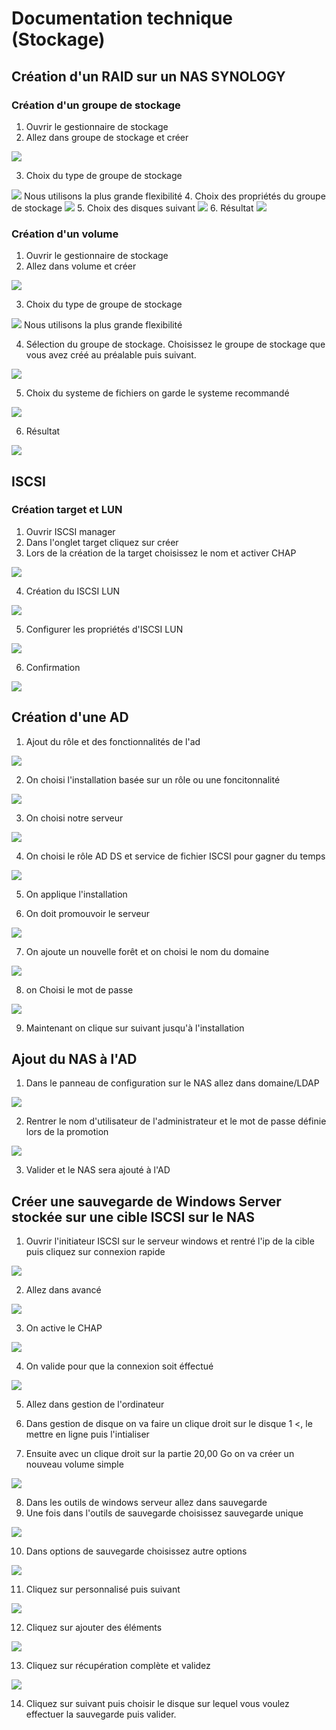 # Documentation technique (Stockage)

## Création d'un RAID sur un NAS SYNOLOGY

### Création d'un groupe de stockage
1. Ouvrir le gestionnaire de stockage
2. Allez dans groupe de stockage et créer
<img src="./Screen/groupe_stockage_fin_bis.png">

3. Choix du type de groupe de stockage
<img src="./Screen/groupestockage1.png">
Nous utilisons la plus grande flexibilité 
4. Choix des propriétés du groupe de stockage
<img src="./Screen/groupestockage2.png">
5. Choix des disques suivant 
<img src="./Screen/groupestockage3.png">
6. Résultat
<img src="./Screen/groupestockagefin.png">


### Création d'un volume

1. Ouvrir le gestionnaire de stockage
2. Allez dans volume et créer
<img src="./Screen/volumefinbis.png">

3. Choix du type de groupe de stockage 
<img src="./Screen/volume1.png">
Nous utilisons la plus grande flexibilité 

4. Sélection du groupe de stockage. Choisissez le groupe de stockage que vous avez créé au préalable puis suivant.
<img src="./Screen/volume2.png">

5. Choix du systeme de fichiers on garde le systeme recommandé
<img src="./Screen/volume3.png">

6. Résultat
<img src="./Screen/volumefin.png">

## ISCSI 

### Création target et LUN

1. Ouvrir ISCSI manager
2. Dans l'onglet target cliquez sur créer
3. Lors de la création de la target choisissez le nom et activer CHAP
<img src="./Screen/target2.png">

4. Création du ISCSI LUN
<img src="./Screen/target1.png">

5. Configurer les propriétés d'ISCSI LUN
<img src="./Screen/target3.png">

6. Confirmation
<img src="./Screen/targetfin.png">


## Création d'une AD

1. Ajout du rôle et des fonctionnalités de l'ad 
<img src="./Screen/ad1.png">

2. On choisi l'installation basée sur un rôle ou une foncitonnalité
<img src="./Screen/ad2.png">

3. On choisi notre serveur
<img src="./Screen/ad3.png">

4. On choisi le rôle AD DS et service de fichier ISCSI pour gagner du temps
<img src="./Screen/ad4.png">

5. On applique l'installation

6. On doit promouvoir le serveur
<img src="./Screen/promotion.png">

7. On ajoute un nouvelle forêt et on choisi le nom du domaine
<img src="./Screen/promotion2.png">

8. on Choisi le mot de passe
<img src="./Screen/promotion3.png">

9. Maintenant on clique sur suivant jusqu'à l'installation

## Ajout du NAS à l'AD 

1. Dans le panneau de configuration sur le NAS allez dans domaine/LDAP
<img src="./Screen/nasdomaine.png">

2. Rentrer le nom d'utilisateur de l'administrateur et le mot de passe définie lors de la promotion
<img src="./Screen/nasdomaine2.png">

3. Valider et le NAS sera ajouté à l'AD

## Créer une sauvegarde de Windows Server stockée sur une cible ISCSI sur le NAS

1. Ouvrir l'initiateur ISCSI sur le serveur windows et rentré l'ip de la cible puis cliquez sur connexion rapide
<img src="./Screen/initiscsi.png">

2. Allez dans avancé
<img src="./Screen/initiscsi2.png">

3. On active le CHAP 
<img src="./Screen/initiscsi3.png">

4. On valide pour que la connexion soit éffectué
<img src="./Screen/initiscsi4.png">

5. Allez dans gestion de l'ordinateur

6. Dans gestion de disque on va faire un clique droit sur le disque 1 <, le mettre en ligne puis l'intialiser
7. Ensuite avec un clique droit sur la partie 20,00 Go on va créer un nouveau volume simple
<img src="./Screen/save1.png">

8. Dans les outils de windows serveur allez dans sauvegarde 
9. Une fois dans l'outils de sauvegarde choisissez sauvegarde unique
<img src="./Screen/save2.png">

10. Dans options de sauvegarde choisissez autre options
<img src="./Screen/save3.png">

11. Cliquez sur personnalisé puis suivant
<img src="./Screen/save4.png">

12. Cliquez sur ajouter des éléments
<img src="./Screen/save5.png">

13. Cliquez sur récupération complète et validez
<img src="./Screen/save6.png">

14. Cliquez sur suivant puis choisir le disque sur lequel vous voulez effectuer la sauvegarde puis valider.


